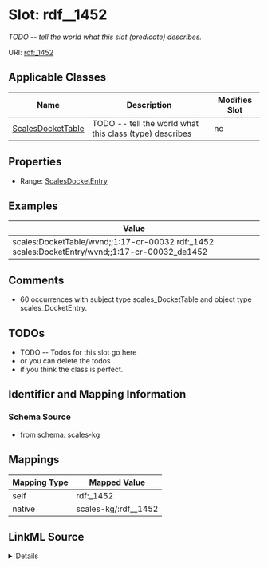 

# Slot: rdf__1452


_TODO -- tell the world what this slot (predicate) describes._





URI: [rdf:_1452](http://www.w3.org/1999/02/22-rdf-syntax-ns#_1452)



<!-- no inheritance hierarchy -->





## Applicable Classes

| Name | Description | Modifies Slot |
| --- | --- | --- |
| [ScalesDocketTable](../classes/ScalesDocketTable.md) | TODO -- tell the world what this class (type) describes |  no  |







## Properties

* Range: [ScalesDocketEntry](../classes/ScalesDocketEntry.md)






## Examples

| Value |
| --- |
| scales:DocketTable/wvnd;;1:17-cr-00032 rdf:_1452 scales:DocketEntry/wvnd;;1:17-cr-00032_de1452 |

## Comments

* 60 occurrences with subject type scales_DocketTable and object type scales_DocketEntry.

## TODOs

* TODO -- Todos for this slot go here
* or you can delete the todos
* if you think the class is perfect.

## Identifier and Mapping Information







### Schema Source


* from schema: scales-kg




## Mappings

| Mapping Type | Mapped Value |
| ---  | ---  |
| self | rdf:_1452 |
| native | scales-kg/:rdf__1452 |




## LinkML Source

<details>
```yaml
name: rdf__1452
description: TODO -- tell the world what this slot (predicate) describes.
todos:
- TODO -- Todos for this slot go here
- or you can delete the todos
- if you think the class is perfect.
comments:
- 60 occurrences with subject type scales_DocketTable and object type scales_DocketEntry.
examples:
- value: scales:DocketTable/wvnd;;1:17-cr-00032 rdf:_1452 scales:DocketEntry/wvnd;;1:17-cr-00032_de1452
from_schema: scales-kg
rank: 1000
slot_uri: rdf:_1452
alias: rdf__1452
domain_of:
- scales_DocketTable
range: scales_DocketEntry

```
</details>